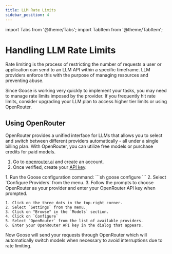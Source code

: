 ```yaml
---
title: LLM Rate Limits
sidebar_position: 4
---
```


import Tabs from '@theme/Tabs';
import TabItem from '@theme/TabItem';

# Handling LLM Rate Limits

Rate limiting is the process of restricting the number of requests a user or application can send to an LLM API within a specific timeframe. LLM providers enforce this with the purpose of managing resources and preventing abuse. 

Since Goose is working very quickly to implement your tasks, you may need to manage rate limits imposed by the provider. If you frequently hit rate limits, consider upgrading your LLM plan to access higher tier limits or using OpenRouter.


## Using OpenRouter

OpenRouter provides a unified interface for LLMs that allows you to select and switch between different providers automatically - all under a single billing plan. With OpenRouter, you can utilize free models or purchase credits for paid models.

1. Go to [openrouter.ai](https://openrouter.ai) and create an account. 
2. Once verified, create your [API key](https://openrouter.ai/settings/keys).
<!-- 3. Add your API key and OpenRouter configuration to your environment variables: -->


<Tabs groupId="interface">
  <TabItem value="cli" label="Goose CLI" default>
    1. Run the Goose configuration command:
    ```sh
    goose configure
    ```
    2. Select `Configure Providers` from the menu.
    3. Follow the prompts to choose OpenRouter as your provider and enter your OpenRouter API key when prompted.
  </TabItem>
  <TabItem value="ui" label="Goose Desktop">

    1. Click on the three dots in the top-right corner.
    2. Select `Settings` from the menu.
    3. Click on "Browse" in the `Models` section.
    4. Click on `Configure`
    5. Select `OpenRouter` from the list of available providers.
    6. Enter your OpenRouter API key in the dialog that appears.
  </TabItem>
</Tabs>


Now Goose will send your requests through OpenRouter which will automatically switch models when necessary to avoid interruptions due to rate limiting.

